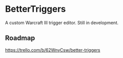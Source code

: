 # BetterTriggers
A custom Warcraft III trigger editor. Still in development.

## Roadmap
https://trello.com/b/62WnyCsw/better-triggers

